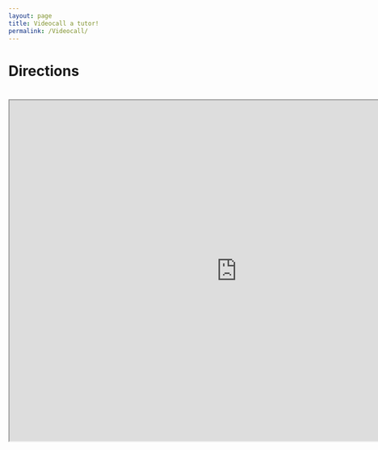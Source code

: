 ```yaml
---
layout: page
title: Videocall a tutor! 
permalink: /Videocall/
---
```


<h1> Directions <h1>
<iframe src="https://accounts.google.com/ServiceLogin?service=talk&passive=1209600&continue=https://hangouts.google.com/&followup=https://hangouts.google.com/#identifier" width="900" height="675" class="calendar" scrolling="yes"></iframe>
